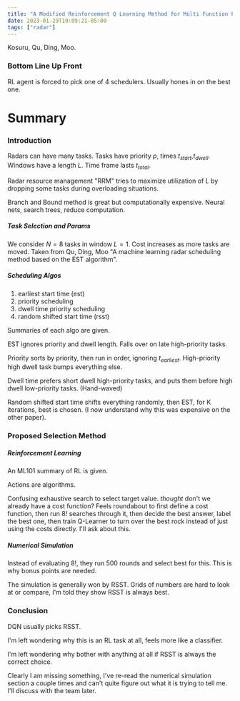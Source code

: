 ```yaml
---
title: "A Modified Reinforcement Q Learning Method for Multi Function Phased Array Radar Beam Scheduling"
date: 2023-01-29T19:09:21-05:00
tags: ["radar"]
---
```


Kosuru, Qu, Ding, Moo.

### Bottom Line Up Front

RL agent is forced to pick one of 4 schedulers. Usually hones in on the best one. 

# Summary

### Introduction

Radars can have many tasks. Tasks have priority $p$, times $t_{start}$,$t_{dwell}$. Windows have a length $L$. Time frame lasts $t_{total}$. 

Radar resource management "RRM" tries to maximize utilization of $L$ by dropping some tasks during overloading situations. 

Branch and Bound method is great but computationally expensive. Neural nets, search trees, reduce computation. 

##### Task Selection and Params

We consider $N=8$ tasks in window $L=1$. Cost increases as more tasks are moved. Taken from Qu, Ding, Moo "A machine learning radar scheduling method based on the EST algorithm".

##### Scheduling Algos

1. earliest start time (est)
1. priority scheduling
1. dwell time priority scheduling
1. random shifted start time (rsst)

Summaries of each algo are given.

EST ignores priority and dwell length. Falls over on late high-priority tasks.

Priority sorts by priority, then run in order, ignoring $t_{earliest}$. High-priority high dwell task bumps everything else.

Dwell time prefers short dwell high-priority tasks, and puts them before high dwell low-priority tasks. (Hand-waved)

Random shifted start time shifts everything randomly, then EST, for K iterations, best is chosen. (I now understand why this was expensive on the other paper).

### Proposed Selection Method

##### Reinforcement Learning

An ML101 summary of RL is given.

Actions are algorithms. 

Confusing exhaustive search to select target value. *thought* don't we already have a cost function? Feels roundabout to first define a cost function, then run $8!$ searches through it, then decide the best answer, label the best one, then train Q-Learner to turn over the best rock instead of just using the costs directly. I'll ask about this.

##### Numerical Simulation

Instead of evaluating $8!$, they run 500 rounds and select best for this. This is why bonus points are needed. 

The simulation is generally won by RSST. Grids of numbers are hard to look at or compare, I'm told they show RSST is always best. 

### Conclusion

DQN usually picks RSST.

I'm left wondering why this is an RL task at all, feels more like a classifier.
 
I'm left wondering why bother with anything at all if RSST is always the correct choice. 

Clearly I am missing something, I've re-read the numerical simulation section a couple times and can't quite figure out what it is trying to tell me. I'll discuss with the team later.

